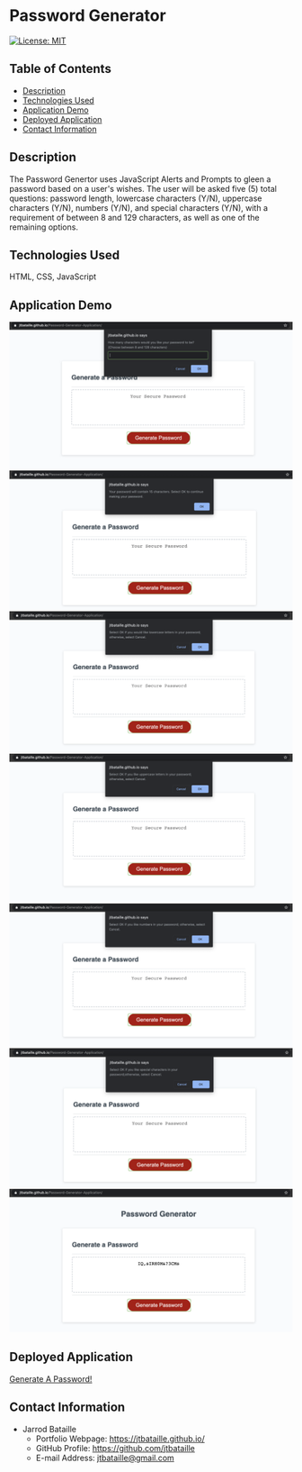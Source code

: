 # Password Generator
[![License: MIT](https://img.shields.io/badge/License-MIT-yellow.svg)](https://opensource.org/licenses/MIT)

## Table of Contents
* [Description](#description)
* [Technologies Used](#technologies-used)
* [Application Demo](#application-demo)
* [Deployed Application](#deployed-application)
* [Contact Information](#contact-information)

## Description
The Password Genertor uses JavaScript Alerts and Prompts to gleen a password based on a user's wishes. The user will be asked five (5) total questions: password length, lowercase characters (Y/N), uppercase characters (Y/N), numbers (Y/N), and special characters (Y/N), with a requirement of between 8 and 129 characters, as well as one of the remaining options.

## Technologies Used
HTML, CSS, JavaScript

## Application Demo
![Length Question](Images/LengthQ.png)
![Length Question Confirmation](Images/LengthConfirm.png)
![Lowercase Question](Images/Lowercase.png)
![Uppercase Question](Images/Uppercase.png)
![Number Question](Images/Numbers.png)
![Special Character Question](Images/SpecialCharacters.png)
![Final Password](Images/FinalPassword.png)

## Deployed Application
[Generate A Password!](https://jtbataille.github.io/Password-Generator-Application/)

## Contact Information
* Jarrod Bataille
  * Portfolio Webpage: https://jtbataille.github.io/
  * GitHub Profile: https://github.com/jtbataille
  * E-mail Address: jtbataille@gmail.com
